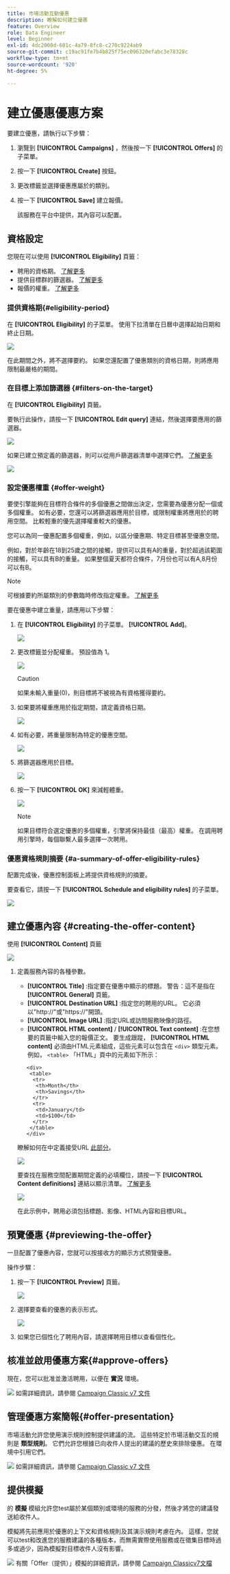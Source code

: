 ```yaml
---
title: 市場活動互動優惠
description: 瞭解如何建立優惠
feature: Overview
role: Data Engineer
level: Beginner
exl-id: 4dc2008d-681c-4a79-8fc8-c270c9224ab9
source-git-commit: c19ac91fe7b4b825f75ec096320efabc3e78328c
workflow-type: tm+mt
source-wordcount: '920'
ht-degree: 5%

---
```


# 建立優惠優惠方案

要建立優惠，請執行以下步驟：

1. 瀏覽到 **[!UICONTROL Campaigns]** ，然後按一下 **[!UICONTROL Offers]** 的子菜單。

1. 按一下 **[!UICONTROL Create]** 按鈕。

1. 更改標籤並選擇優惠應屬於的類別。

1. 按一下 **[!UICONTROL Save]** 建立報價。

   該服務在平台中提供，其內容可以配置。

## 資格設定

您現在可以使用 **[!UICONTROL Eligibility]** 頁籤：

* 聘用的資格期。 [了解更多](#eligibility-period)
* 提供目標群的篩選器。 [了解更多](#filters-on-the-target)
* 報價的權重。 [了解更多](#offer-weight)

### 提供資格期{#eligibility-period}

在 **[!UICONTROL Eligibility]** 的子菜單。 使用下拉清單在日曆中選擇起始日期和終止日期。

![](assets/offer_eligibility_create_002.png)

在此期間之外，將不選擇要約。 如果您還配置了優惠類別的資格日期，則將應用限制最嚴格的期間。

### 在目標上添加篩選器 {#filters-on-the-target}

在 **[!UICONTROL Eligibility]** 頁籤。

要執行此操作，請按一下 **[!UICONTROL Edit query]** 連結，然後選擇要應用的篩選器。

![](assets/offer_eligibility_create_003.png)

如果已建立預定義的篩選器，則可以從用戶篩選器清單中選擇它們。 [了解更多](interaction-predefined-filters.md)

![](assets/offer_eligibility_create_004.png)

### 設定優惠權重 {#offer-weight}

要使引擎能夠在目標符合條件的多個優惠之間做出決定，您需要為優惠分配一個或多個權重。 如有必要，您還可以將篩選器應用於目標，或限制權重將應用於的聘用空間。 比較輕重的優先選擇權重較大的優惠。

您可以為同一優惠配置多個權重，例如，以區分優惠期、特定目標甚至優惠空間。

例如，對於年齡在18到25歲之間的接觸，提供可以具有A的重量，對於超過該範圍的接觸，可以具有B的重量。 如果整個夏天都符合條件，7月份也可以有A,8月份可以有B。

>[!NOTE]
>
>可根據要約所屬類別的參數臨時修改指定權重。 [了解更多](interaction-offer-catalog.md#creating-offer-categories)

要在優惠中建立重量，請應用以下步驟：

1. 在 **[!UICONTROL Eligibility]** 的子菜單。 **[!UICONTROL Add]**。

   ![](assets/offer_weight_create_001.png)

1. 更改標籤並分配權重。 預設值為 1。

   ![](assets/offer_weight_create_006.png)

   >[!CAUTION]
   >
   >如果未輸入重量(0)，則目標將不被視為有資格獲得要約。

1. 如果要將權重應用於指定期間，請定義資格日期。

   ![](assets/offer_weight_create_002.png)

1. 如有必要，將重量限制為特定的優惠空間。

   ![](assets/offer_weight_create_003.png)

1. 將篩選器應用於目標。

   ![](assets/offer_weight_create_004.png)

1. 按一下 **[!UICONTROL OK]** 來減輕體重。

   ![](assets/offer_weight_create_005.png)

   >[!NOTE]
   >
   >如果目標符合選定優惠的多個權重，引擎將保持最佳（最高）權重。 在調用聘用引擎時，每個聯繫人最多選擇一次聘用。

### 優惠資格規則摘要 {#a-summary-of-offer-eligibility-rules}

配置完成後，優惠控制面板上將提供資格規則的摘要。

要查看它，請按一下 **[!UICONTROL Schedule and eligibility rules]** 的子菜單。

![](assets/offer_eligibility_create_005.png)

## 建立優惠內容 {#creating-the-offer-content}

使用 **[!UICONTROL Content]** 頁籤

![](assets/offer_content_create_001.png)

1. 定義服務內容的各種參數。

   * **[!UICONTROL Title]** :指定要在優惠中顯示的標題。 警告：這不是指在 **[!UICONTROL General]** 頁籤。
   * **[!UICONTROL Destination URL]** :指定您的聘用的URL。 它必須以&quot;http://&quot;或&quot;https://&quot;開頭。
   * **[!UICONTROL Image URL]** :指定URL或訪問服務映像的路徑。
   * **[!UICONTROL HTML content]** / **[!UICONTROL Text content]** :在您想要的頁籤中輸入您的報價正文。 要生成跟蹤， **[!UICONTROL HTML content]** 必須由HTML元素組成，這些元素可以包含在 `<div>` 類型元素。 例如， `<table>` 「HTML」頁中的元素如下所示：

   ```
      <div> 
       <table>
        <tr>
         <th>Month</th>
         <th>Savings</th>   
        </tr>   
        <tr>    
         <td>January</td>
         <td>$100</td>   
        </tr> 
       </table> 
      </div>
   ```

   瞭解如何在中定義接受URL [此部分](interaction-offer-spaces.md#configuring-the-status-when-the-proposition-is-accepted)。

   ![](assets/offer_content_create_002.png)

   要查找在服務空間配置期間定義的必填欄位，請按一下 **[!UICONTROL Content definitions]** 連結以顯示清單。 [了解更多](interaction-offer-spaces.md)

   ![](assets/offer_content_create_003.png)

   在此示例中，聘用必須包括標題、影像、HTML內容和目標URL。

## 預覽優惠 {#previewing-the-offer}

一旦配置了優惠內容，您就可以按接收方的顯示方式預覽優惠。

操作步驟：

1. 按一下 **[!UICONTROL Preview]** 頁籤。

   ![](assets/offer_preview_create_001.png)

1. 選擇要查看的優惠的表示形式。

   ![](assets/offer_preview_create_002.png)

1. 如果您已個性化了聘用內容，請選擇聘用目標以查看個性化。

<!--

## Create a hypothesis on an offer {#creating-a-hypothesis-on-an-offer}

You can create hypotheses on your offer propositions. This lets you determine the impact of your offers on purchases carried out for the product concerned.

>[!NOTE]
>
>These hypotheses are carried out via Response Manager. Please check your license agreement.

Hypotheses carried out on an offer proposition are referenced in their **[!UICONTROL Measure]** tab.

Creating hypotheses is detailed in [this page](../../campaign/using/about-response-manager.md).

-->

## 核准並啟用優惠方案{#approve-offers}

現在，您可以批准並激活聘用，以便在 **實況** 環境。

![](../assets/do-not-localize/book.png) 如需詳細資訊，請參閱 [Campaign Classic v7 文件](https://experienceleague.adobe.com/docs/campaign-classic/using/managing-offers/managing-an-offer-catalog/approving-and-activating-an-offer.html?lang=en#approving-offer-content)

## 管理優惠方案簡報{#offer-presentation}

市場活動允許您使用演示規則控制提供建議的流。 這些特定於市場活動交互的規則是 **類型規則**。 它們允許您根據已向收件人提出的建議的歷史來排除優惠。 在環境中引用它們。

![](../assets/do-not-localize/book.png) 如需詳細資訊，請參閱 [Campaign Classic v7 文件](https://experienceleague.adobe.com/docs/campaign-classic/using/managing-offers/managing-an-offer-catalog/managing-offer-presentation.html?lang=en#managing-offers)

## 提供模擬

的 **模擬** 模組允許您test屬於某個類別或環境的服務的分發，然後才將您的建議發送給收件人。

模擬將先前應用於優惠的上下文和資格規則及其演示規則考慮在內。 這樣，您就可以test和改進您的服務建議的各種版本，而無需實際使用服務或在徵集目標時過多或過少，因為模擬對目標收件人沒有影響。

![](../assets/do-not-localize/book.png) 有關「Offer（提供）」模擬的詳細資訊，請參閱 [Campaign Classicv7文檔](https://experienceleague.adobe.com/docs/campaign-classic/using/managing-offers/simulating-offers/about-offers-simulation.html?lang=en)
